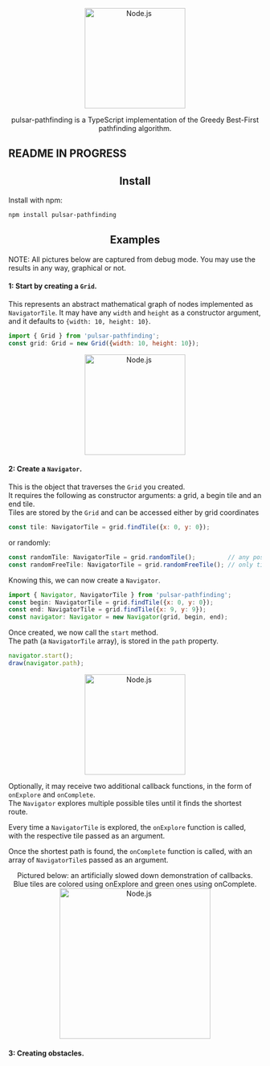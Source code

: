<p align="center">
    <img
      alt="Node.js"
      src="https://i.imgur.com/1ltGIyN.png"
      width="200"
    />
</p>

<p align="center">pulsar-pathfinding is a TypeScript implementation of the Greedy Best-First 
pathfinding algorithm.</p>


## README IN PROGRESS

<h2 align="center">Install</h2>
Install with npm:

```bash
npm install pulsar-pathfinding
```

<h2 align="center">Examples</h2>  
NOTE: All pictures below are captured from debug mode. You may use the results in any way, 
graphical or not.

#### 1: Start by creating a `Grid`.  
This represents an abstract mathematical graph of nodes implemented as `NavigatorTile`.
It may have any `width` and `height` as a constructor argument, and it defaults to
`{width: 10, height: 10}`.
```javascript
import { Grid } from 'pulsar-pathfinding';
const grid: Grid = new Grid({width: 10, height: 10});
```
<p align="center">
    <img
      alt="Node.js"
      src="https://i.imgur.com/F03W6WF.png"
      width="200"
    />
</p>

#### 2: Create a `Navigator`.  
This is the object that traverses the `Grid` you created.  
It requires the following as constructor arguments: a grid, a begin tile and an end tile.  
Tiles are stored by the `Grid` and can be accessed either by grid coordinates  
```javascript
const tile: NavigatorTile = grid.findTile({x: 0, y: 0});
```

or randomly:

```javascript
const randomTile: NavigatorTile = grid.randomTile();         // any possible tile
const randomFreeTile: NavigatorTile = grid.randomFreeTile(); // only tiles that are not obstacles
```

Knowing this, we can now create a `Navigator`.

```javascript
import { Navigator, NavigatorTile } from 'pulsar-pathfinding';
const begin: NavigatorTile = grid.findTile({x: 0, y: 0});
const end: NavigatorTile = grid.findTile({x: 9, y: 9});
const navigator: Navigator = new Navigator(grid, begin, end);
```

Once created, we now call the `start` method.  
The path (a `NavigatorTile` array), is stored in the `path` property.

```javascript
navigator.start();
draw(navigator.path);
```

<p align="center">
    <img
      alt="Node.js"
      src="https://i.imgur.com/4GkbWly.png"
      width="200"
    />
</p>

Optionally, it may receive two additional callback functions, in the form of `onExplore`
and `onComplete`.  
The `Navigator` explores multiple possible tiles until it finds the shortest route.  

Every time a `NavigatorTile` is explored, the `onExplore` function is called, with the
respective tile passed as an argument.  
  
Once the shortest path is found, the `onComplete` function is called, with an array of 
`NavigatorTile`s passed as an argument.  

<p align="center">
    Pictured below: an artificially slowed down demonstration of callbacks.
    <br>
    Blue tiles are colored using onExplore and green ones using onComplete.
    <br>
    <img
      alt="Node.js"
      src="https://i.imgur.com/1ZtKjZ0.gif"
      width="300"
    />
</p>

#### 3: Creating obstacles. 



